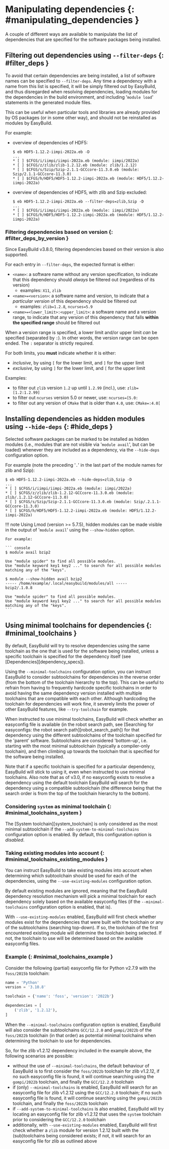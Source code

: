 # Manipulating dependencies {: #manipulating_dependencies }

A couple of different ways are available to manipulate the list of dependencies that are specified for the software
packages being installed.


## Filtering out dependencies using `--filter-deps` {: #filter_deps }

To avoid that certain dependencies are being installed, a list of software names can be specified to `--filter-deps`.
Any time a dependency with a name from this list is specified, it will be simply filtered out by EasyBuild, and
thus disregarded when resolving dependencies, loading modules for the dependencies in the build environment, and
including '`module load`' statements in the generated module files.

This can be useful when particular tools and libraries are already provided by OS packages (or in some other way),
and should not be reinstalled as modules by EasyBuild.

For example:

* overview of dependencies of HDF5:

     ``` console
     $ eb HDF5-1.12.2-iimpi-2022a.eb -D
     ...
     * [ ] $CFGS/i/iimpi/iimpi-2022a.eb (module: iimpi/2022a)
     * [ ] $CFGS/z/zlib/zlib-1.2.12.eb (module: zlib/1.2.12)
     * [ ] $CFGS/s/Szip/Szip-2.1.1-GCCcore-11.3.0.eb (module: Szip/2.1.1-GCCcore-11.3.0)
     * [ ] $CFGS/h/HDF5/HDF5-1.12.2-iimpi-2022a.eb (module: HDF5/1.12.2-iimpi-2022a)
     ```

* overview of dependencies of HDF5, with zlib and Szip excluded:

     ``` console
     $ eb HDF5-1.12.2-iimpi-2022a.eb --filter-deps=zlib,Szip -D
     ...
     * [ ] $CFGS/i/iimpi/iimpi-2022a.eb (module: iimpi/2022a)
     * [ ] $CFGS/h/HDF5/HDF5-1.12.2-iimpi-2022a.eb (module: HDF5/1.12.2-iimpi-2022a)
     ```


### Filtering dependencies based on version {: #filter_deps_by_version }

Since EasyBuild v3.8.0, filtering dependencies based on their version is also supported.

For each entry in `--filter-deps`, the expected format is either:

* `<name>`: a software name without any version specification, to indicate that this dependency
  should *always* be filtered out (regardless of its version)
   * examples: `X11`, `zlib`
* `<name>=<version>`: a software name and version, to indicate that a *particular version* of this dependency
  should be filtered out
   * examples: `zlib=1.2.8`, `ncurses=5.9`
* `<name>=<lower_limit>:<upper_limit>`: a software name and a version range, to indicate that any version
  of this dependency that falls **within the specified range** should be filtered out

When a version range is specified, a lower limit and/or upper limit *can* be specified (separated by `:`).
In other words, the version range can be open ended. The `:` separator is strictly required.

For both limits, you **must** indicate whether it is either:

* *inclusive*, by using `[` for the lower limit, and `]` for the upper limit
* *exclusive*, by using `]` for the lower limit, and `[` for the upper limit

Examples:

* to filter out `zlib` version `1.2` up until `1.2.99` (incl.), use: `zlib=[1.2:1.2.99]`
* to filter out `ncurses` version 5.0 or newer, use: `ncurses=[5.0:`
* to filter out any version of `CMake` that is older than `4.0`, use: `CMake=:4.0[`


## Installing dependencies as hidden modules using `--hide-deps` {: #hide_deps }

Selected software packages can be marked to be installed as hidden modules (i.e., modules that are not visible via
'`module avail`', but can be loaded) whenever they are included as a dependency, via the `--hide-deps`
configuration option.

For example (note the preceding '`.`' in the last part of the module names for zlib and Szip):

``` console
$ eb HDF5-1.12.2-iimpi-2022a.eb --hide-deps=zlib,Szip -D
...
* [ ] $CFGS/i/iimpi/iimpi-2022a.eb (module: iimpi/2022a)
* [ ] $CFGS/z/zlib/zlib-1.2.12-GCCcore-11.3.0.eb (module: zlib/.1.2.12-GCCcore-11.3.0)
* [ ] $CFGS/s/Szip/Szip-2.1.1-GCCcore-11.3.0.eb (module: Szip/.2.1.1-GCCcore-11.3.0)
* [ ] $CFGS/h/HDF5/HDF5-1.12.2-iimpi-2022a.eb (module: HDF5/1.12.2-iimpi-2022a)
```

!!! note
    Using Lmod (version >= 5.7.5), hidden modules can be made visible in the output of '`module avail`' using the
    `--show-hidden` option.

    For example:

    ``` console
    $ module avail bzip2

    Use "module spider" to find all possible modules.
    Use "module keyword key1 key2 ..." to search for all possible modules matching any of the "keys".

    $ module --show-hidden avail bzip2
    ----- /home/example/.local/easybuild/modules/all -----
    bzip2/.1.0.8

    Use "module spider" to find all possible modules.
    Use "module keyword key1 key2 ..." to search for all possible modules matching any of the "keys".
    ```


## Using minimal toolchains for dependencies {: #minimal_toolchains }

By default, EasyBuild will try to resolve dependencies using the same toolchain as the one that is used for the
software being installed, unless a specific toolchain is specified for the dependency itself
(see [Dependencies][dependency_specs]).

Using the `--minimal-toolchains` configuration option, you can instruct EasyBuild to consider subtoolchains
for dependencies in the reverse order (from the bottom of the toolchain hierarchy to the top). This can be useful to
refrain from having to frequently hardcode specific toolchains in order to avoid having the same dependency version
installed with multiple toolchains that are compatible with each other. Although hardcoding the toolchain for
dependencies will work fine, it severely limits the power of other EasyBuild features, like `--try-toolchain` for
example.

When instructed to use minimal toolchains, EasyBuild will check whether an easyconfig file is available (in the robot
search path, see [Searching for easyconfigs: the robot search path][robot_search_path]) for that dependency using the different subtoolchains of the toolchain
specified for the 'parent' software. Subtoolchains are considered 'bottom-up', i.e. starting with the most minimal
subtoolchain (typically a compiler-only toolchain), and then climbing up towards the toolchain that is specified for
the software being installed.

Note that if a specific toolchain is specified for a particular dependency, EasyBuild will stick to using it, even
when instructed to use minimal toolchains. Also note that as of v3.0, if no easyconfig exists to resolve a dependency
using the default toolchain EasyBuild will search for the dependency using a compatible subtoolchain (the
difference being that the search order is from the top of the toolchain hierarchy to the bottom).


### Considering `system` as minimal toolchain {: #minimal_toolchains_system }

The [System toolchain][system_toolchain] is only considered as the most minimal subtoolchain if the
`--add-system-to-minimal-toolchains` configuration option is enabled.
By default, this configuration option is *disabled*.


### Taking existing modules into account {: #minimal_toolchains_existing_modules }

You can instruct EasyBuild to take existing modules into account when determining which subtoolchain should be used
for each of the dependencies, using the `--use-existing-modules` configuration option.

By default existing modules are ignored, meaning that the EasyBuild dependency resolution mechanism will pick a
minimal toolchain for each dependency solely based on the available easyconfig files (if the `--minimal-toolchains`
configuration option is enabled, that is).

With `--use-existing-modules` enabled, EasyBuild will first check whether modules exist for the dependencies that were
built with the toolchain or any of the subtoolchains (searching top-down). If so, the toolchain of the first encountered
existing module will determine the toolchain being selected. If not, the toolchain to use will be determined based on the
available easyconfig files.


### Example {: #minimal_toolchains_example }

Consider the following (partial) easyconfig file for Python v2.7.9 with the `foss/2015b` toolchain:

``` python
name = 'Python'
version = '3.10.8'

toolchain = {'name': 'foss', 'version': '2022b'}

dependencies = [
    ('zlib', '1.2.12'),
]
```

When the `--minimal-toolchains` configuration option is enabled, EasyBuild will also consider the subtoolchains
`GCC/12.2.0` and `gompi/2022b` of the `foss/2022b` toolchain (in that order) as potential minimal toolchains
when determining the toolchain to use for dependencies.

So, for the zlib v1.2.12 dependency included in the example above, the following scenarios are possible:

* without the use of `--minimal-toolchains`, the default behaviour of EasyBuild is to first consider the
  `foss/2022b` toolchain for zlib v1.2.12, if no such easyconfig file is found, it will continue searching using the
  `gompi/2022b` toolchain, and finally the `GCC/12.2.0` toolchain
* if (only) `--minimal-toolchains` is enabled, EasyBuild will search for an easyconfig file for
  zlib v1.2.12 using the `GCC/12.2.0` toolchain; if no such easyconfig file is found, it will continue searching
  using the `gompi/2022b` toolchain, and finally the `foss/2022b` toolchain
* if `--add-system-to-minimal-toolchains` is also enabled, EasyBuild will try locating an easyconfig file for
  zlib v1.2.12 that uses the `system` toolchain prior to considering the `GCC/12.2.0` toolchain
* additionally, with `--use-existing-modules` enabled, EasyBuild will first check whether a `zlib` module for
  version 1.2.12 built with the (sub)toolchains being considered exists; if not, it will search for an easyconfig file for zlib as outlined above

